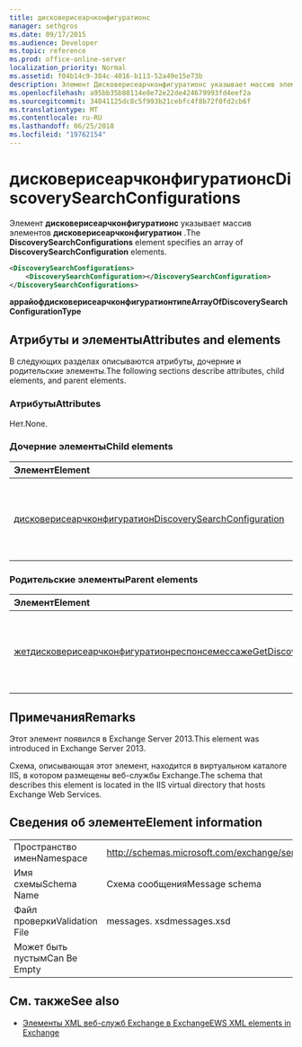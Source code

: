```yaml
---
title: дисковерисеарчконфигуратионс
manager: sethgros
ms.date: 09/17/2015
ms.audience: Developer
ms.topic: reference
ms.prod: office-online-server
localization_priority: Normal
ms.assetid: f04b14c9-384c-4016-b113-52a49e15e73b
description: Элемент Дисковерисеарчконфигуратионс указывает массив элементов Дисковерисеарчконфигуратион.
ms.openlocfilehash: a95bb35b88114e8e72e22de424679993fd4eef2a
ms.sourcegitcommit: 34041125dc8c5f993b21cebfc4f8b72f0fd2cb6f
ms.translationtype: MT
ms.contentlocale: ru-RU
ms.lasthandoff: 06/25/2018
ms.locfileid: "19762154"
---
```

# <a name="discoverysearchconfigurations"></a><span data-ttu-id="db75d-103">дисковерисеарчконфигуратионс</span><span class="sxs-lookup"><span data-stu-id="db75d-103">DiscoverySearchConfigurations</span></span>

<span data-ttu-id="db75d-104">Элемент **дисковерисеарчконфигуратионс** указывает массив элементов **дисковерисеарчконфигуратион** .</span><span class="sxs-lookup"><span data-stu-id="db75d-104">The **DiscoverySearchConfigurations** element specifies an array of **DiscoverySearchConfiguration** elements.</span></span> 
  
```XML
<DiscoverySearchConfigurations>
    <DiscoverySearchConfiguration></DiscoverySearchConfiguration>
</DiscoverySearchConfigurations>
```

 <span data-ttu-id="db75d-105">**аррайофдисковерисеарчконфигуратионтипе**</span><span class="sxs-lookup"><span data-stu-id="db75d-105">**ArrayOfDiscoverySearchConfigurationType**</span></span>
## <a name="attributes-and-elements"></a><span data-ttu-id="db75d-106">Атрибуты и элементы</span><span class="sxs-lookup"><span data-stu-id="db75d-106">Attributes and elements</span></span>

<span data-ttu-id="db75d-107">В следующих разделах описываются атрибуты, дочерние и родительские элементы.</span><span class="sxs-lookup"><span data-stu-id="db75d-107">The following sections describe attributes, child elements, and parent elements.</span></span>
  
### <a name="attributes"></a><span data-ttu-id="db75d-108">Атрибуты</span><span class="sxs-lookup"><span data-stu-id="db75d-108">Attributes</span></span>

<span data-ttu-id="db75d-109">Нет.</span><span class="sxs-lookup"><span data-stu-id="db75d-109">None.</span></span>
  
### <a name="child-elements"></a><span data-ttu-id="db75d-110">Дочерние элементы</span><span class="sxs-lookup"><span data-stu-id="db75d-110">Child elements</span></span>

|<span data-ttu-id="db75d-111">**Элемент**</span><span class="sxs-lookup"><span data-stu-id="db75d-111">**Element**</span></span>|<span data-ttu-id="db75d-112">**Описание**</span><span class="sxs-lookup"><span data-stu-id="db75d-112">**Description**</span></span>|
|:-----|:-----|
|[<span data-ttu-id="db75d-113">дисковерисеарчконфигуратион</span><span class="sxs-lookup"><span data-stu-id="db75d-113">DiscoverySearchConfiguration</span></span>](discoverysearchconfiguration.md) <br/> |<span data-ttu-id="db75d-114">Задает конфигурацию для поиска обнаружения электронных данных.</span><span class="sxs-lookup"><span data-stu-id="db75d-114">Specifies the configuration for eDiscovery search.</span></span>  <br/> |
   
### <a name="parent-elements"></a><span data-ttu-id="db75d-115">Родительские элементы</span><span class="sxs-lookup"><span data-stu-id="db75d-115">Parent elements</span></span>

|<span data-ttu-id="db75d-116">**Элемент**</span><span class="sxs-lookup"><span data-stu-id="db75d-116">**Element**</span></span>|<span data-ttu-id="db75d-117">**Описание**</span><span class="sxs-lookup"><span data-stu-id="db75d-117">**Description**</span></span>|
|:-----|:-----|
|[<span data-ttu-id="db75d-118">жетдисковерисеарчконфигуратионреспонсемессаже</span><span class="sxs-lookup"><span data-stu-id="db75d-118">GetDiscoverySearchConfigurationResponseMessage</span></span>](getdiscoverysearchconfigurationresponsemessage.md) <br/> |<span data-ttu-id="db75d-119">Задает ответное сообщение для запроса **GetDiscoverySearchConfiguration** .</span><span class="sxs-lookup"><span data-stu-id="db75d-119">Specifies the response message for a **GetDiscoverySearchConfiguration** request.</span></span>  <br/> |
   
## <a name="remarks"></a><span data-ttu-id="db75d-120">Примечания</span><span class="sxs-lookup"><span data-stu-id="db75d-120">Remarks</span></span>

<span data-ttu-id="db75d-121">Этот элемент появился в Exchange Server 2013.</span><span class="sxs-lookup"><span data-stu-id="db75d-121">This element was introduced in Exchange Server 2013.</span></span>
  
<span data-ttu-id="db75d-122">Схема, описывающая этот элемент, находится в виртуальном каталоге IIS, в котором размещены веб-службы Exchange.</span><span class="sxs-lookup"><span data-stu-id="db75d-122">The schema that describes this element is located in the IIS virtual directory that hosts Exchange Web Services.</span></span>
  
## <a name="element-information"></a><span data-ttu-id="db75d-123">Сведения об элементе</span><span class="sxs-lookup"><span data-stu-id="db75d-123">Element information</span></span>

|||
|:-----|:-----|
|<span data-ttu-id="db75d-124">Пространство имен</span><span class="sxs-lookup"><span data-stu-id="db75d-124">Namespace</span></span>  <br/> |http://schemas.microsoft.com/exchange/services/2006/messages  <br/> |
|<span data-ttu-id="db75d-125">Имя схемы</span><span class="sxs-lookup"><span data-stu-id="db75d-125">Schema Name</span></span>  <br/> |<span data-ttu-id="db75d-126">Схема сообщения</span><span class="sxs-lookup"><span data-stu-id="db75d-126">Message schema</span></span>  <br/> |
|<span data-ttu-id="db75d-127">Файл проверки</span><span class="sxs-lookup"><span data-stu-id="db75d-127">Validation File</span></span>  <br/> |<span data-ttu-id="db75d-128">messages. xsd</span><span class="sxs-lookup"><span data-stu-id="db75d-128">messages.xsd</span></span>  <br/> |
|<span data-ttu-id="db75d-129">Может быть пустым</span><span class="sxs-lookup"><span data-stu-id="db75d-129">Can Be Empty</span></span>  <br/> ||
   
## <a name="see-also"></a><span data-ttu-id="db75d-130">См. также</span><span class="sxs-lookup"><span data-stu-id="db75d-130">See also</span></span>

- [<span data-ttu-id="db75d-131">Элементы XML веб-служб Exchange в Exchange</span><span class="sxs-lookup"><span data-stu-id="db75d-131">EWS XML elements in Exchange</span></span>](ews-xml-elements-in-exchange.md)


